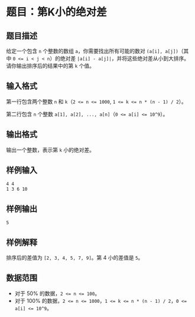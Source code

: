 # 题目：第K小的绝对差

## 题目描述

给定一个包含 `n` 个整数的数组 `a`，你需要找出所有可能的数对 `(a[i], a[j])`（其中 `0 <= i < j < n`）的绝对差 `|a[i] - a[j]|`，并将这些绝对差从小到大排序。请你输出排序后的结果中的第 `k` 个值。

## 输入格式

第一行包含两个整数 `n` 和 `k`（`2 <= n <= 1000`, `1 <= k <= n * (n - 1) / 2`）。

第二行包含 `n` 个整数 `a[1], a[2], ..., a[n]`（`0 <= a[i] <= 10^9`）。

## 输出格式

输出一个整数，表示第 `k` 小的绝对差。

## 样例输入

```
4 4
1 3 6 10
```

## 样例输出

```
5
```

## 样例解释

排序后的差值为 `[2, 3, 4, 5, 7, 9]`。第 4 小的差值是 `5`。

## 数据范围

- 对于 50% 的数据，`2 <= n <= 100`。
- 对于 100% 的数据，`2 <= n <= 1000`，`1 <= k <= n * (n - 1) / 2`，`0 <= a[i] <= 10^9`。


